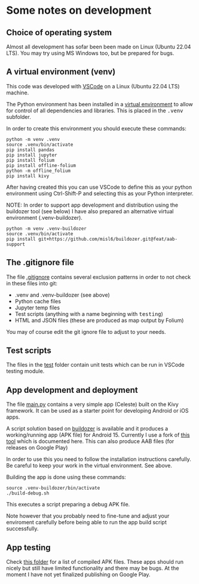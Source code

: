 <!---
    © August Linnman, 2025, email: august@linnman.net
    MIT License (see LICENSE file)
-->

# Some notes on development

## Choice of operating system

Almost all development has sofar been been made on Linux (Ubuntu 22.04 LTS).
You may try using MS Windows too, but be prepared for bugs.

## A virtual environment (venv)

This code was developed with
[VSCode](https://en.wikipedia.org/wiki/Visual_Studio_Code)
on a Linux (Ubuntu 22.04 LTS) machine.

The Python environment has been installed in a
[virtual environment](https://docs.python.org/3.11/library/venv.html)
to allow for control of all dependencies and libraries.
This is placed in the <tt>.venv</tt> subfolder.

In order to create this environment you should execute these commands:

    python -m venv .venv
    source .venv/bin/activate
    pip install pandas
    pip install jupyter
    pip install folium
    pip install offline-folium
    python -m offline_folium
    pip install kivy

After having created this you can use VSCode to define
this as your python environment using Ctrl-Shift-P
and selecting this as your Python interpreter.

NOTE: In order to support app development and distribution using
the buildozer tool (see below) I have also prepared an alternative
virtual environment (.venv-buildozer).

    python -m venv .venv-buildozer
    source .venv/bin/activate
    pip install git+https://github.com/misl6/buildozer.git@feat/aab-support

## The .gitignore file

The file [.gitignore](.gitignore) contains several exclusion
patterns in order to not check in these files into git:

* .venv and .venv-buildozer (see above)
* Python cache files
* Jupyter temp files
* Test scripts (anything with a name beginning with <tt>testing</tt>)
* HTML and JSON files (these are produced as map output by Folium)

You may of course edit the git ignore file to adjust to your needs.

## Test scripts

The files in the [test](test) folder contain unit tests which can
be run in VSCode testing module.

## App development and deployment<a name="apps"></a>

The file [main.py](main.py) contains a very simple
app (Celeste) built on the Kivy framework. It can be used as a starter point
for developing Android or iOS apps.

A script solution based on [buildozer](https://github.com/kivy/buildozer)
is available and it produces a working/running app (APK file) for Android 15.
Currently I use a fork of
[this tool](https://gist.github.com/Guhan-SenSam/35c5ed7da254a7c0141e6a8b6101eb33)
which is documented here. This can also produce AAB files
(for releases on Google Play)

In order to use this you need to follow the installation instructions carefully.
Be careful to keep your work in the virtual environment. See above.

Building the app is done using these commands:

    source .venv-buildozer/bin/activate
    ./build-debug.sh

This executes a script preparing a debug APK file.

Note however that you probably need to fine-tune and adjust your enviroment
carefully before being able to run the app build script successfully.

## App testing

Check
[this&nbsp;folder](https://drive.google.com/drive/folders/1QFcncVEuCQMnls8lyNElDtpTYruMgI0D?usp=drive_link)
for a list of compiled APK files. These apps should run nicely
but still have limited functionality and there may be bugs. 
At the moment I have not yet finalized publishing on Google Play.
